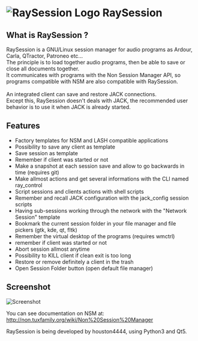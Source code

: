 # ![RaySession Logo](https://raw.githubusercontent.com/Houston4444/RaySession/master/resources/128x128/raysession.png) RaySession

What is RaySession ?
---------------------

RaySession is a GNU/Linux session manager for audio programs as Ardour, Carla, QTractor, Patroneo etc...<br>
The principle is to load together audio programs, then be able to save or close all documents together.<br>
It communicates with programs with the Non Session Manager API, so programs compatible with NSM are also compatible with RaySession.<br>
<br>
An integrated client can save and restore JACK connections.<br>
Except this, RaySession doesn't deals with JACK, the recommended user behavior is to use it when JACK is already started.<br>

Features
---------------------

* Factory templates for NSM and LASH compatible applications
* Possibility to save any client as template
* Save session as template
* Remember if client was started or not
* Make a snapshot at each session save and allow to go backwards in time (requires git)
* Make allmost actions and get several informations with the CLI named ray_control
* Script sessions and clients actions with shell scripts
* Remember and recall JACK configuration with the jack_config session scripts
* Having sub-sessions working through the network with the "Network Session" template
* Bookmark the current session folder in your file manager and file pickers (gtk, kde, qt, fltk)
* Remember the virtual desktop of the programs (requires wmctrl)
* remember if client was started or not
* Abort session allmost anytime
* Possibility to KILL client if clean exit is too long
* Restore or remove definitely a client in the trash
* Open Session Folder button (open default file manager)

Screenshot
---------------------

![Screenshot](https://raw.githubusercontent.com/Houston4444/RaySession/master/resources/screenshots/Screenshot_20200625_142130.png)


You can see documentation on NSM at: http://non.tuxfamily.org/wiki/Non%20Session%20Manager

RaySession is being developed by houston4444, using Python3 and Qt5.
